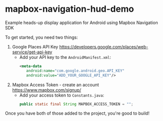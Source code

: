 # mapbox-navigation-hud-demo
Example heads-up display application for Android using Mapbox Navigation SDK 

To get started, you need two things:
1. Google Places API Key https://developers.google.com/places/web-service/get-api-key
     - Add your API key to the `AndroidManifest.xml`:
         ```xml
         <meta-data
            android:name="com.google.android.geo.API_KEY"
            android:value="ADD_YOUR_GOOGLE_API_KEY"/>
         ```
2. Mapbox Access Token - create an account https://www.mapbox.com/signup/
    - Add your access token to `Constants.java`:
      ```java
      public static final String MAPBOX_ACCESS_TOKEN = "";
      ```
      
Once you have both of those added to the project, you're good to build! 
